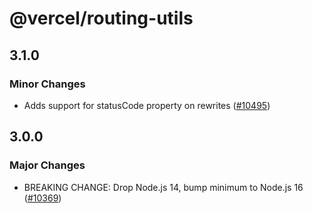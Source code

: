 # @vercel/routing-utils

## 3.1.0

### Minor Changes

- Adds support for statusCode property on rewrites ([#10495](https://github.com/khulnasoft/devkit/pull/10495))

## 3.0.0

### Major Changes

- BREAKING CHANGE: Drop Node.js 14, bump minimum to Node.js 16 ([#10369](https://github.com/khulnasoft/devkit/pull/10369))
